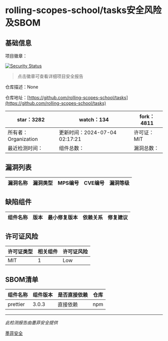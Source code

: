 # rolling-scopes-school/tasks安全风险及SBOM

## 基础信息

项目徽章：

[![Security Status](https://www.murphysec.com/platform3/v31/badge/1808581450777440256.svg)](https://www.murphysec.com/console/report/1721968639833841664/1808581450777440256)

> 点击徽章可查看详细项目安全报告

仓库描述：None

仓库地址：[https://github.com/rolling-scopes-school/tasks](https://github.com/rolling-scopes-school/tasks)

| star：3282 | watch：134 | fork：4811 |
| ----------- | -------------- | ------------ |
| 所有者：Organization | 更新时间：2024-07-04 02:17:21 | 许可证：MIT |
| 最近检测时间： | 组件总数： | 漏洞总数： |




## 漏洞列表

| 漏洞名称 | 漏洞类型 | MPS编号 | CVE编号 | 漏洞等级 |
| ------- | ------ | ------- | ------ | ----- |





## 缺陷组件

| 组件名称 | 版本 | 最小修复版本 | 依赖关系 | 修复建议 |
| -------- | ---- | ------------ | -------- | -------- |





## 许可证风险

| 许可证类型 | 相关组件 | 许可证风险 |
| ---------- | -------- | ---------- |
|MIT|1|Low|




## SBOM清单

| 组件名称 | 组件版本 | 是否直接依赖 | 仓库 |
| -------- | -------- | ------------ | ---- |
|prettier|3.0.3|直接依赖|npm|


------

*此检测报告由墨菲安全提供*

[墨菲安全](www.murphysec.com)